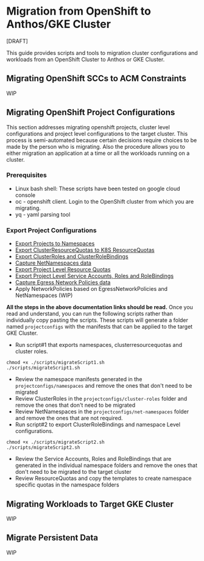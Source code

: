 # Migration from OpenShift to Anthos/GKE Cluster
[DRAFT]

This guide provides scripts and tools to migration cluster configurations and workloads from an OpenShift Cluster to Anthos or GKE Cluster.

## Migrating OpenShift SCCs to ACM Constraints
WIP

## Migrating OpenShift Project Configurations

This section addresses migrating openshift projects, cluster level configurations and project level configurations to the target cluster. This process is semi-automated because certain decisions require choices to be made by the person who is migrating. Also the procedure allows you to either migration an application at a time or all the workloads running on a cluster.

### Prerequisites

* Linux bash shell: These scripts have been tested on google cloud console
* oc - openshift client. Login to the OpenShift cluster from which you are migrating.
* yq - yaml parsing tool

### Export Project Configurations

* [Export Projects to Namespaces](1.ExportingProjects.md)
* [Export ClusterResourceQuotas to K8S ResourceQuotas](2.ClusterResourceQuota.md)
* [Export ClusterRoles and ClusterRoleBindings](3.ClusterRolesAndRoleBindings.md)
* [Capture NetNamespaces data](4.NetNameSpaces.md)
* [Export Project Level Resource Quotas](5.ResourceQuotas.md)
* [Export Project Level Service Accounts, Roles and RoleBindings](6.RolesAndRoleBindings.md)
* [Capture Egress Network Policies data](7.EgressNetworkPolicies.md)
* Apply NetworkPolicies based on EgressNetworkPolicies and NetNamespaces (WIP)

**All the steps in the above documentation links should be read.** Once you read and understand, you can run the following scripts rather than individually copy pasting the scripts. These scripts will generate a folder named `projectconfigs` with the manifests that can be applied to the target GKE Cluster.

* Run script#1 that exports namespaces, clusterresourcequotas and cluster roles.

```
chmod +x ./scripts/migrateScript1.sh
./scripts/migrateScript1.sh
```
* Review the namespace manifests generated in the `projectconfigs/namespaces` and remove the ones that don't need to be migrated
* Review ClusterRoles in the `projectconfigs/cluster-roles` folder and remove the ones that don't need to be migrated
* Review NetNamespaces in the `projectconfigs/net-namespaces` folder and remove the ones that are not required.
* Run script#2 to export ClusterRoleBindings and namespace Level configurations.

```
chmod +x ./scripts/migrateScript2.sh
./scripts/migrateScript2.sh
```
* Review the Service Accounts, Roles and RoleBindings that are generated in the individual namespace folders and remove the ones that don't need to be migrated to the target cluster
* Review ResourceQuotas and copy the templates to create namespace specific quotas in the namespace folders

## Migrating Workloads to Target GKE Cluster
WIP

## Migrate Persistent Data
WIP

